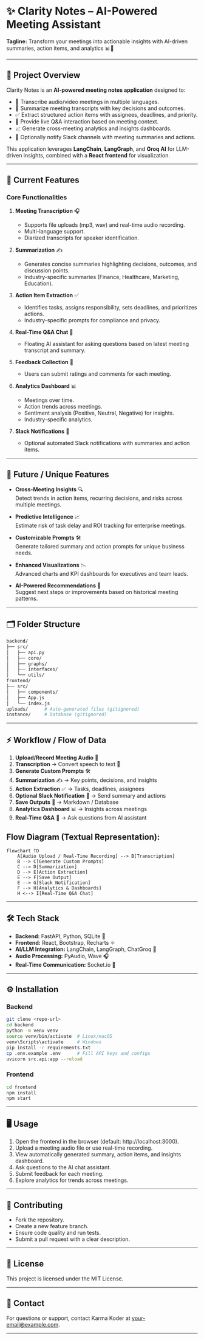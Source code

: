 # ✨ Clarity Notes – AI-Powered Meeting Assistant

**Tagline:** Transform your meetings into actionable insights with AI-driven summaries, action items, and analytics 📊🤖

---

## 📝 Project Overview

Clarity Notes is an **AI-powered meeting notes application** designed to:

- 🎤 Transcribe audio/video meetings in multiple languages.
- 🧾 Summarize meeting transcripts with key decisions and outcomes.
- ✅ Extract structured action items with assignees, deadlines, and priority.
- 💬 Provide live Q&A interaction based on meeting context.
- 📈 Generate cross-meeting analytics and insights dashboards.
- 🔔 Optionally notify Slack channels with meeting summaries and actions.

This application leverages **LangChain**, **LangGraph**, and **Groq AI** for LLM-driven insights, combined with a **React frontend** for visualization.

---

## 🚀 Current Features

### Core Functionalities

1. **Meeting Transcription** 🎧  
    - Supports file uploads (mp3, wav) and real-time audio recording.  
    - Multi-language support.  
    - Diarized transcripts for speaker identification.

2. **Summarization** ✍️  
    - Generates concise summaries highlighting decisions, outcomes, and discussion points.  
    - Industry-specific summaries (Finance, Healthcare, Marketing, Education).

3. **Action Item Extraction** ✅  
    - Identifies tasks, assigns responsibility, sets deadlines, and prioritizes actions.  
    - Industry-specific prompts for compliance and privacy.

4. **Real-Time Q&A Chat** 💬  
    - Floating AI assistant for asking questions based on latest meeting transcript and summary.

5. **Feedback Collection** 🌟  
    - Users can submit ratings and comments for each meeting.

6. **Analytics Dashboard** 📊  
    - Meetings over time.  
    - Action trends across meetings.  
    - Sentiment analysis (Positive, Neutral, Negative) for insights.  
    - Industry-specific analytics.

7. **Slack Notifications** 🔔  
    - Optional automated Slack notifications with summaries and action items.

---

## 🌟 Future / Unique Features

- **Cross-Meeting Insights** 🔍  
  Detect trends in action items, recurring decisions, and risks across multiple meetings.

- **Predictive Intelligence** 📈  
  Estimate risk of task delay and ROI tracking for enterprise meetings.

- **Customizable Prompts** 🛠️  
  Generate tailored summary and action prompts for unique business needs.

- **Enhanced Visualizations** 📉  
  Advanced charts and KPI dashboards for executives and team leads.

- **AI-Powered Recommendations** 🤖  
  Suggest next steps or improvements based on historical meeting patterns.

---

## 🗂️ Folder Structure

```bash
backend/
├── src/
│   ├── api.py
│   ├── core/
│   ├── graphs/
│   ├── interfaces/
│   └── utils/
frontend/
├── src/
│   ├── components/
│   ├── App.js
│   └── index.js
uploads/      # Auto-generated files (gitignored)
instance/     # Database (gitignored)
```

---

## ⚡ Workflow / Flow of Data

1. **Upload/Record Meeting Audio** 🎤  
2. **Transcription** → Convert speech to text 📝  
3. **Generate Custom Prompts** 🛠️  
4. **Summarization** ✍️ → Key points, decisions, and insights  
5. **Action Extraction** ✅ → Tasks, deadlines, assignees  
6. **Optional Slack Notification** 🔔 → Send summary and actions  
7. **Save Outputs** 💾 → Markdown / Database  
8. **Analytics Dashboard** 📊 → Insights across meetings  
9. **Real-Time Q&A** 💬 → Ask questions from AI assistant  

## **Flow Diagram (Textual Representation):**

```mermaid
flowchart TD
    A[Audio Upload / Real-Time Recording] --> B[Transcription]
    B --> C[Generate Custom Prompts]
    C --> D[Summarization]
    D --> E[Action Extraction]
    E --> F[Save Output]
    E --> G[Slack Notification]
    F --> H[Analytics & Dashboards]
    H <--> I[Real-Time Q&A Chat]
```

---

## 🛠️ Tech Stack

- **Backend:** FastAPI, Python, SQLite 🐍  
- **Frontend:** React, Bootstrap, Recharts ⚛️  
- **AI/LLM Integration:** LangChain, LangGraph, ChatGroq 🤖  
- **Audio Processing:** PyAudio, Wave 🎧  
- **Real-Time Communication:** Socket.io 💬

---

## ⚙️ Installation

### Backend

```bash
git clone <repo-url>
cd backend
python -m venv venv
source venv/bin/activate  # Linux/macOS
venv\Scripts\activate     # Windows
pip install -r requirements.txt
cp .env.example .env      # Fill API keys and configs
uvicorn src.api:app --reload
```

### Frontend

```bash
cd frontend
npm install
npm start
```

---

## 🖥️ Usage

1. Open the frontend in the browser (default: http://localhost:3000).
2. Upload a meeting audio file or use real-time recording.
3. View automatically generated summary, action items, and insights dashboard.
4. Ask questions to the AI chat assistant.
5. Submit feedback for each meeting.
6. Explore analytics for trends across meetings.

---

## 🤝 Contributing

- Fork the repository.
- Create a new feature branch.
- Ensure code quality and run tests.
- Submit a pull request with a clear description.

---

## 📄 License

This project is licensed under the MIT License.

---

## 📧 Contact

For questions or support, contact Karma Koder at your-email@example.com.

---


